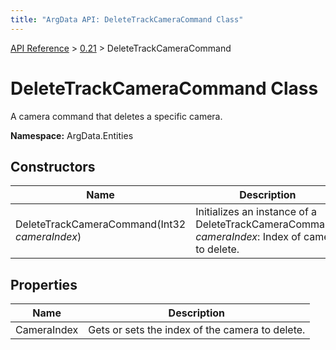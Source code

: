 ```yaml
---
title: "ArgData API: DeleteTrackCameraCommand Class"
---
```


[API Reference](/argdata/api/) &gt; [0.21](/argdata/api/0.21/) &gt; DeleteTrackCameraCommand

# DeleteTrackCameraCommand Class

A camera command that deletes a specific camera.

**Namespace:** ArgData.Entities

## Constructors

<table class="table table-bordered table-striped ">
<thead>
  <tr>
    <th>Name</th>
    <th>Description</th>
  </tr>
</thead>
<tbody>
  <tr>
    <td>DeleteTrackCameraCommand(Int32 <em>cameraIndex</em>)</td>
    <td>Initializes an instance of a DeleteTrackCameraCommand.<br /><em>cameraIndex</em>: Index of camera to delete.<br /></td>
  </tr>
</tbody>
</table>


## Properties

<table class="table table-bordered table-striped ">
<thead>
  <tr>
    <th>Name</th>
    <th>Description</th>
  </tr>
</thead>
<tbody>
  <tr>
    <td>CameraIndex</td>
    <td>Gets or sets the index of the camera to delete.</td>
  </tr>
</tbody>
</table>


